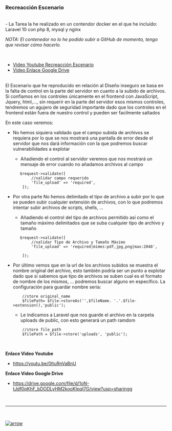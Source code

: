 <br>   
  

### Recreacción Escenario 

<br>
- La Tarea la he realizado en un contendor docker en el que he incluído: Laravel 10 con php 8, mysql y nginx  

_NOTA: El contenedor no lo he podido subir a GitHub de momento, tengo que revisar cómo hacerlo._

<br>

- [Video Youtube Recreacción Escenario](https://youtu.be/0ItuRnVaBnU)
- [Video Enlace Google Drive](https://drive.google.com/file/d/1oN-tJdf0pKhF_bDODLyHM2kooKIpqI7G/view?usp=sharing)

<br>
El Escenario que he reproducido en relación al Diseño inseguro se basa en la falta de control en la parte del servidor en cuanto a la subido de archivos.  
Si confiamos en los controles únicamente en el frontend con JavaScript, Jquery, html,..., sin requerir en la parte del servidor esos mismos controles, tendremos un agujero de seguridad importante dado que los controles en el frontend están fuera de nuestro control y pueden ser facilmente saltados
<br> 

En este caso veremos:   
-   No hemos siquiera validado que el campo subida de archivos se requiera por lo que se nos mostrará una pantalla de error desde el servidor que nos dará información con la que podremos buscar vulnerabilidades a explotar   
    - Añadiendo el control al servidor veremos que nos mostrará un mensaje de error cuando no añadamos archivos al campo   
    
    ```
       $request->validate([
            //validar campo requerido
            'file_upload' => 'required',
        ]);   
    ``````

- Por otra parte No hemos delimitado el tipo de archivo a subir por lo que se pueden subir cualquier extensión de archivos, con lo que podremos intentar subir archivos de scripts, shells, ...

     - Añadiendo el control del tipo de archivos permitido así como el tamaño máximo delimitados que se suba cualquier tipo de archivo y tamaño 
    
    ```
       $request->validate([
            //validar Tipo de Archivo y Tamaño Máximo
            'file_upload' => 'required|mimes:pdf,jpg,png|max:2048',
               
        ]);     
    ``````

- Por último vemos que en la url de los archivos subidos se muestra el nombre original del archivo, esto también podría ser un punto a explotar dado que si sabemos que tipo de archivos se suben cual es el formato de nombre de los mismos, ... podremos buscar alguno en específico. 
La configuración para guardar nombre sería:

    ```
        //store original_name
        $filePath= $file->storeAs('',$fileName. '.'.$file->extension(),'public');  
    ``````    
          
    - Le indicamos a Laravel que nos guarde el archivo en la carpeta uploads de public, con esto generará un path ramdom 

    ```
        //store file_path
        $filePath = $file->store('uploads', 'public');
    ```
<br>       


**Enlace Video Youtube** 
- https://youtu.be/0ItuRnVaBnU

**Enlace Video Google Drive**  
- https://drive.google.com/file/d/1oN-tJdf0pKhF_bDODLyHM2kooKIpqI7G/view?usp=sharingg
<br>



    






----
<br>  


[![arrow](/Documentos/Imágenes/ic_arrow_back_128_28226.png)](/README.md)